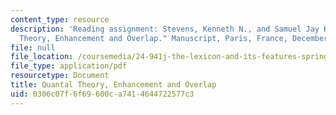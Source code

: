 ```yaml
---
content_type: resource
description: 'Reading assignment: Stevens, Kenneth N., and Samuel Jay Keyser. "Quantal
  Theory, Enhancement and Overlap." Manuscript, Paris, France, December 5, 2006.'
file: null
file_location: /coursemedia/24-941j-the-lexicon-and-its-features-spring-2007/0306c07f6f69600ca7414644722577c3_stevens_keyser07.pdf
file_type: application/pdf
resourcetype: Document
title: Quantal Theory, Enhancement and Overlap
uid: 0306c07f-6f69-600c-a741-4644722577c3
---
```

